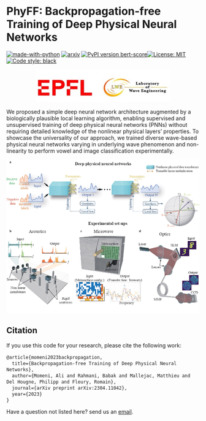 PhyFF: Backpropagation-free Training of Deep Physical Neural Networks
=================
[![made-with-python](https://img.shields.io/badge/Made%20with-Python-red.svg)](#python)
[![arxiv](https://img.shields.io/badge/arXiv-2211.01482-b31b1b.svg)](https://arxiv.org/abs/2304.11042)
[![PyPI version bert-score](https://badge.fury.io/py/rquge.svg)](https://pypi.python.org/pypi/rquge/)[![License: MIT](https://img.shields.io/badge/License-MIT-yellow.svg)](https://opensource.org/licenses/MIT) 
[![Code style: black](https://img.shields.io/badge/code%20style-black-000000.svg)](https://github.com/psf/black) 


<p align="center">
  <img src="EPFL_LWE.jpg" width="350"/>
</p>



We proposed a simple deep neural network architecture augmented by a biologically plausible local learning algorithm, enabling supervised and unsupervised training of deep physical neural networks (PNNs) without requiring detailed knowledge of the nonlinear physical layers’ properties. To showcase the universality of our approach, we trained diverse wave-based physical neural networks varying in underlying wave phenomenon and non-linearity to perform vowel and image classification experimentally. 

<p align="center">
  <img src="Figure1_main.jpg" width="600"/>
</p>


<a name="citation"/>  

Citation
-------------

<a name="citations"/>  

If you use this code for your research, please cite the following work:
```
@article{momeni2023backpropagation,
  title={Backpropagation-free Training of Deep Physical Neural Networks},
  author={Momeni, Ali and Rahmani, Babak and Mallejac, Matthieu and Del Hougne, Philipp and Fleury, Romain},
  journal={arXiv preprint arXiv:2304.11042},
  year={2023}
}
```
Have a question not listed here? 
send us an [email](ali.momeni@epfl.ch).
